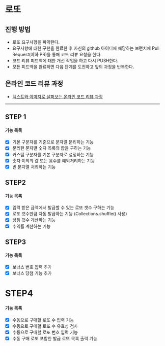 # 로또
## 진행 방법
* 로또 요구사항을 파악한다.
* 요구사항에 대한 구현을 완료한 후 자신의 github 아이디에 해당하는 브랜치에 Pull Request(이하 PR)를 통해 코드 리뷰 요청을 한다.
* 코드 리뷰 피드백에 대한 개선 작업을 하고 다시 PUSH한다.
* 모든 피드백을 완료하면 다음 단계를 도전하고 앞의 과정을 반복한다.

## 온라인 코드 리뷰 과정
* [텍스트와 이미지로 살펴보는 온라인 코드 리뷰 과정](https://github.com/next-step/nextstep-docs/tree/master/codereview)



---

## STEP 1
#### 기능 목록
- [X] 기본 구분자를 기준으로 문자열 분리하는 기능
- [X] 분리한 문자열 숫자 목록의 합을 구하는 기능
- [X] 커스텀 구분자를 기본 구분자로 설정하는 기능
- [X] 숫자 이외의 값 또는 음수를 예외처리하는 기능
- [X] 빈 문자열 처리하는 기능

## STEP2
#### 기능 목록
- [X] 입력 받은 금액에서 발급할 수 있는 로또 갯수 구하는 기능
- [X] 로또 갯수만큼 자동 발급하는 기능 (Collections.shuffle() 사용)
- [X] 당첨 갯수 계산하는 기능
- [X] 수익률 계산하는 기능

## STEP3
#### 기능 목록
- [X] 보너스 번호 입력 추가
- [X] 보너스 당첨 기능 추가

# STEP4
#### 기능 목록
- [X] 수동으로 구매할 로또 수 입력 기능
- [X] 수동으로 구매할 로또 수 유효성 검사
- [X] 수동으로 구매할 로또 번호 입력 기능
- [X] 수동 구매 로또 포함한 발급 로또 목록 출력 기능
